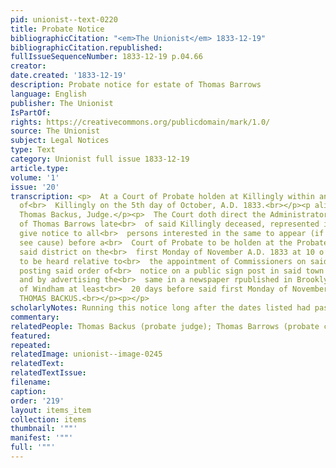 ```yaml
---
pid: unionist--text-0220
title: Probate Notice
bibliographicCitation: "<em>The Unionist</em> 1833-12-19"
bibliographicCitation.republished: 
fullIssueSequenceNumber: 1833-12-19 p.04.66
creator: 
date.created: '1833-12-19'
description: Probate notice for estate of Thomas Barrows
language: English
publisher: The Unionist
IsPartOf: 
rights: https://creativecommons.org/publicdomain/mark/1.0/
source: The Unionist
subject: Legal Notices
type: Text
category: Unionist full issue 1833-12-19
article.type: 
volume: '1'
issue: '20'
transcription: <p>  At a Court of Probate holden at Killingly within and for the District
  of<br>  Killingly on the 5th day of October, A.D. 1833.<br></p><p align="center">Present
  Thomas Backus, Judge.</p><p>  The Court doth direct the Administrator of the estate
  of Thomas Barrows late<br>  of said Killingly deceased, represented insolvent, to
  give notice to all<br>  persons interested in the same to appear (if they shall
  see cause) before a<br>  Court of Probate to be holden at the Probate office in
  said district on the<br>  first Monday of November A.D. 1833 at 10 o’clock A.M.
  to be heard relative to<br>  the appointment of Commissioners on said estate, by
  posting said order of<br>  notice on a public sign post in said town of Killingly,
  and by advertising the<br>  same in a newspaper rpublished in Brooklyn in the County
  of Windham at least<br>  20 days before said first Monday of November.&nbsp;&nbsp;
  THOMAS BACKUS.<br></p><p></p>
scholarlyNotes: Running this notice long after the dates listed had passed - why?
commentary: 
relatedPeople: Thomas Backus (probate judge); Thomas Barrows (probate case)
featured: 
repeated: 
relatedImage: unionist--image-0245
relatedText: 
relatedTextIssue: 
filename: 
caption: 
order: '219'
layout: items_item
collection: items
thumbnail: '""'
manifest: '""'
full: '""'
---
```

